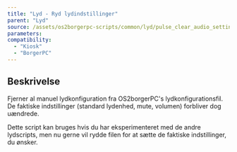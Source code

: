 ```yaml
---
title: "Lyd - Ryd lydindstillinger"
parent: "Lyd"
source: /assets/os2borgerpc-scripts/common/lyd/pulse_clear_audio_settings.sh
parameters:
compatibility:
  - "Kiosk"
  - "BorgerPC"
---
```


## Beskrivelse
Fjerner al manuel lydkonfiguration fra OS2borgerPC's lydkonfigurationsfil. De faktiske indstillinger (standard lydenhed, mute, volumen) forbliver dog uændrede.

Dette script kan bruges hvis du har eksperimenteret med de andre lydscripts, men nu gerne vil rydde filen for at sætte de faktiske indstillinger, du ønsker.